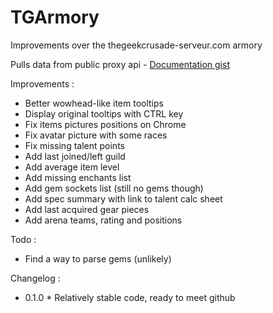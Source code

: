 TGArmory
========

Improvements over the thegeekcrusade-serveur.com armory

Pulls data from public proxy api - [Documentation gist](https://gist.github.com/ZergRael/9768262)


Improvements :
* Better wowhead-like item tooltips
* Display original tooltips with CTRL key
* Fix items pictures positions on Chrome
* Fix avatar picture with some races
* Fix missing talent points
* Add last joined/left guild
* Add average item level
* Add missing enchants list
* Add gem sockets list (still no gems though)
* Add spec summary with link to talent calc sheet
* Add last acquired gear pieces
* Add arena teams, rating and positions


Todo :
* Find a way to parse gems (unlikely)


Changelog :
* 0.1.0 *
Relatively stable code, ready to meet github